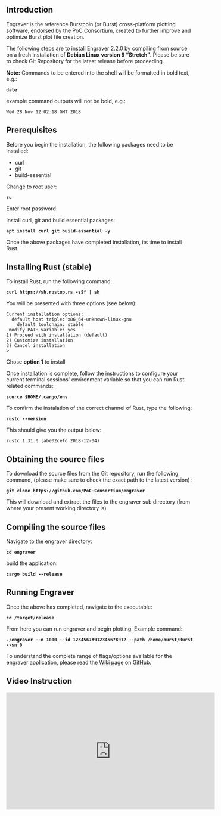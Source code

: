 Introduction
-----------

Engraver is the reference Burstcoin (or Burst) cross-platform plotting software, endorsed by the PoC Consortium, created to further improve and optimize Burst plot file creation.

The following steps are to install Engraver 2.2.0 by compiling from source on a fresh installation of **Debian Linux version 9 “Stretch”**. Please be sure to check Git Repository for the latest release before proceeding.

**Note:** Commands to be entered into the shell will be formatted in bold text, e.g.:

**`date`**

example command outputs will not be bold, e.g.:

`Wed 28 Nov 12:02:18 GMT 2018`

Prerequisites
-------------

Before you begin the installation, the following packages need to be installed:

-   curl
-   git
-   build-essential

Change to root user:

**`su`**

Enter root password

Install curl, git and build essential packages:

**`apt install curl git build-essential -y`**

Once the above packages have completed installation, its time to install Rust.

Installing Rust (stable)
------------------------

To install Rust, run the following command:

**`curl https://sh.rustup.rs -sSf | sh`**

You will be presented with three options (see below):

```
Current installation options:
  default host triple: x86_64-unknown-linux-gnu
    default toolchain: stable
 modify PATH variable: yes
1) Proceed with installation (default)
2) Customize installation
3) Cancel installation
>
```

Chose **option 1** to install

Once installation is complete, follow the instructions to configure your current terminal sessions' environment variable so that you can run Rust related commands:

**`source $HOME/.cargo/env`**

To confirm the instalation of the correct channel of Rust, type the following:

**`rustc --version`**

This should give you the output below:

`rustc 1.31.0 (abe02cefd 2018-12-04)`

Obtaining the source files
--------------------------

To download the source files from the Git repository, run the following command, (please make sure to check the exact path to the latest version) :

**`git clone https://github.com/PoC-Consortium/engraver`**

This will download and extract the files to the engraver sub directory (from where your present working directory is)

Compiling the source files
--------------------------

Navigate to the engraver directory:

**`cd engraver`**

build the application:

**`cargo build --release`**

Running Engraver
----------------

Once the above has completed, navigate to the executable:

**`cd /target/release`**

From here you can run engraver and begin plotting. Example command:

**`./engraver --n 1000 --id 12345678912345678912 --path /home/burst/Burst --sn 0`**

To understand the complete range of flags/options available for the engraver application, please read the [Wiki](https://github.com/PoC-Consortium/engraver/wiki) page on GitHub.

Video Instruction
------------

<iframe width="560" height="315" src="https://www.youtube-nocookie.com/embed/hRuF0hn-A4k" frameborder="0" allow="accelerometer; autoplay; encrypted-media; gyroscope; picture-in-picture" allowfullscreen></iframe>
